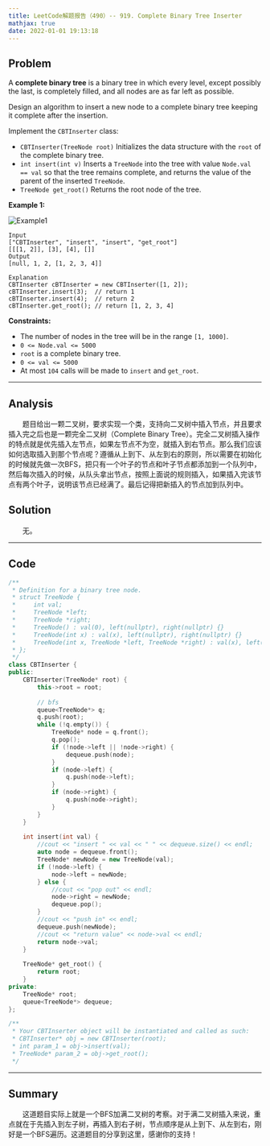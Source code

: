 ```yaml
---
title: LeetCode解题报告（490）-- 919. Complete Binary Tree Inserter
mathjax: true
date: 2022-01-01 19:13:18
---
```


## Problem

A **complete binary tree** is a binary tree in which every level, except possibly the last, is completely filled, and all nodes are as far left as possible.

Design an algorithm to insert a new node to a complete binary tree keeping it complete after the insertion.

Implement the `CBTInserter` class:

- `CBTInserter(TreeNode root)` Initializes the data structure with the `root` of the complete binary tree.
- `int insert(int v)` Inserts a `TreeNode` into the tree with value `Node.val == val` so that the tree remains complete, and returns the value of the parent of the inserted `TreeNode`.
- `TreeNode get_root()` Returns the root node of the tree.

<!-- more -->

**Example 1:**

![Example1](https://assets.leetcode.com/uploads/2021/08/03/lc-treeinsert.jpg)

```
Input
["CBTInserter", "insert", "insert", "get_root"]
[[[1, 2]], [3], [4], []]
Output
[null, 1, 2, [1, 2, 3, 4]]

Explanation
CBTInserter cBTInserter = new CBTInserter([1, 2]);
cBTInserter.insert(3);  // return 1
cBTInserter.insert(4);  // return 2
cBTInserter.get_root(); // return [1, 2, 3, 4]
```



**Constraints:**

- The number of nodes in the tree will be in the range `[1, 1000]`.
- `0 <= Node.val <= 5000`
- `root` is a complete binary tree.
- `0 <= val <= 5000`
- At most `104` calls will be made to `insert` and `get_root`.

---

## Analysis

&emsp;&emsp;题目给出一颗二叉树，要求实现一个类，支持向二叉树中插入节点，并且要求插入完之后也是一颗完全二叉树（Complete Binary Tree）。完全二叉树插入操作的特点就是优先插入左节点，如果左节点不为空，就插入到右节点。那么我们应该如何选取插入到那个节点呢？遵循从上到下、从左到右的原则，所以需要在初始化的时候就先做一次BFS，把只有一个叶子的节点和叶子节点都添加到一个队列中，然后每次插入的时候，从队头拿出节点，按照上面说的规则插入，如果插入完该节点有两个叶子，说明该节点已经满了。最后记得把新插入的节点加到队列中。

## Solution

&emsp;&emsp;无。

------

## Code

```c++
/**
 * Definition for a binary tree node.
 * struct TreeNode {
 *     int val;
 *     TreeNode *left;
 *     TreeNode *right;
 *     TreeNode() : val(0), left(nullptr), right(nullptr) {}
 *     TreeNode(int x) : val(x), left(nullptr), right(nullptr) {}
 *     TreeNode(int x, TreeNode *left, TreeNode *right) : val(x), left(left), right(right) {}
 * };
 */
class CBTInserter {
public:
    CBTInserter(TreeNode* root) {
        this->root = root;
        
        // bfs
        queue<TreeNode*> q;
        q.push(root);
        while (!q.empty()) {
            TreeNode* node = q.front();
            q.pop();
            if (!node->left || !node->right) {
                dequeue.push(node);
            }
            if (node->left) {
                q.push(node->left);
            }
            if (node->right) {
                q.push(node->right);
            }
        }
    }
    
    int insert(int val) {
        //cout << "insert " << val << " " << dequeue.size() << endl;
        auto node = dequeue.front();
        TreeNode* newNode = new TreeNode(val);
        if (!node->left) {
            node->left = newNode;
        } else {
            //cout << "pop out" << endl;
            node->right = newNode;
            dequeue.pop();
        }
        //cout << "push in" << endl;
        dequeue.push(newNode);
        //cout << "return value" << node->val << endl;
        return node->val;
    }
    
    TreeNode* get_root() {
        return root;
    }
private:
    TreeNode* root;
    queue<TreeNode*> dequeue;
};

/**
 * Your CBTInserter object will be instantiated and called as such:
 * CBTInserter* obj = new CBTInserter(root);
 * int param_1 = obj->insert(val);
 * TreeNode* param_2 = obj->get_root();
 */
```

------

## Summary

&emsp;&emsp;这道题目实际上就是一个BFS加满二叉树的考察。对于满二叉树插入来说，重点就在于先插入到左子树，再插入到右子树，节点顺序是从上到下、从左到右，刚好是一个BFS遍历。这道题目的分享到这里，感谢你的支持！

